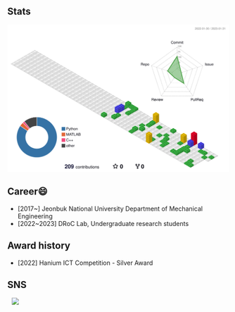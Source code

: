 ## Stats
<!--![Hyounjun's GitHub stats](https://github-readme-stats.vercel.app/api?username=hyounjun-oh&show_icons=true&theme=blueberry)-->
![](./profile-3d-contrib/profile-gitblock.svg)
## Career😄

- [2017~] Jeonbuk National University Department of Mechanical Engineering
- [2022~2023] DRoC Lab, Undergraduate research students

## Award history

- [2022] Hanium ICT Competition - Silver Award



## SNS
<a href="https://www.instagram.com/5oohj/">
    <img 
        src="http://img.shields.io/badge/-222222?style=flat&logo=instagram&link=https://www.instagram.com/5oohj/"
        style="height : auto; margin-left : 10px; margin-right : 10px;"/>
</a>
<!--

**Hyounjun-Oh/hyounjun-oh** is a ✨ _special_ ✨ repository because its `README.md` (this file) appears on your GitHub profile.

Here are some ideas to get you started:

- 🔭 I’m currently working on ...
- 🌱 I’m currently learning ...
- 👯 I’m looking to collaborate on ...
- 🤔 I’m looking for help with ...
- 💬 Ask me about ...
- 📫 How to reach me: ...
- 😄 Pronouns: ...
- ⚡ Fun fact: ...
-->
